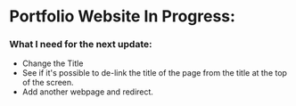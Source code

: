 # Portfolio Website In Progress:
### What I need for the next update:
* Change the Title
* See if it's possible to de-link the title of the page from the title at the top of the screen.
* Add another webpage and redirect.
